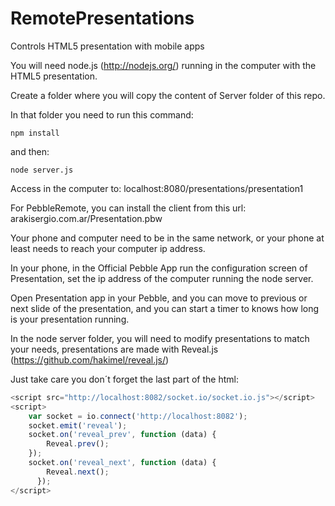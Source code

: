 RemotePresentations
===================

Controls HTML5 presentation with mobile apps

You will need node.js (http://nodejs.org/) running in the computer with the HTML5 presentation.

Create a folder where you will copy the content of Server folder of this repo.

In that folder you need to run this command:

```
npm install
```

and then:

```
node server.js
```

Access in the computer to: localhost:8080/presentations/presentation1

For PebbleRemote, you can install the client from this url: arakisergio.com.ar/Presentation.pbw

Your phone and computer need to be in the same network, or your phone at least needs to reach your computer ip address.

In your phone, in the Official Pebble App run the configuration screen of Presentation, set the ip address of the computer running the node server.

Open Presentation app in your Pebble, and you can move to previous or next slide of the presentation, and you can start a timer to knows how long is your presentation running.

In the node server folder, you will need to modify presentations to match your needs, presentations are made with Reveal.js (https://github.com/hakimel/reveal.js/)

Just take care you don´t forget the last part of the html:

```js
<script src="http://localhost:8082/socket.io/socket.io.js"></script>
<script>
    var socket = io.connect('http://localhost:8082');
    socket.emit('reveal');
    socket.on('reveal_prev', function (data) {
        Reveal.prev();
    });
    socket.on('reveal_next', function (data) {
        Reveal.next();
	  });
</script>
```

